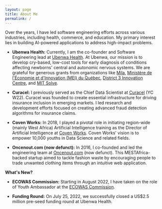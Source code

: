 ```yaml
---
layout: page
title: About Me
permalink: /
---
```


Over the years, I have led software engineering efforts across various industries, including health, commerce, and education. My primary interest lies in building AI-powered applications to address high-impact problems.

- **Ubenwa Health:** Currently, I am the co-founder and Software Engineering lead at [Ubenwa Health](https://www.ubenwa.com/). At Ubenwa, our mission is to develop cry-based, low-cost tools for early diagnosis of conditions affecting newborns' central and autonomic nervous systems. We are grateful for generous grants from organizations like [Mila](https://mila.quebec/en/), [Ministère de l'Économie et d'Innovation (MEI) du Québec](https://www.economie.gouv.qc.ca/), [District 3 Innovation Centre](https://www.district3.co/), and [MIT Solve](https://solve.mit.edu/).

- **Curacel:** I previously served as the Chief Data Scientist at [Curacel](https://curacel.co/) (YC W22). Curacel was founded to create essential infrastructure for driving insurance inclusion in emerging markets. I led research and development efforts focused on creating advanced fraud detection algorithms for insurance claims.

- **Coven Works:** In 2018, I played a pivotal role in initiating region-wide (mainly West Africa) Artificial Intelligence training as the Director of Artificial Intelligence at [Coven Works](https://www.covenworks.com/). Coven Works' vision is to empower 10,000 youths in Data Science and related fields.

- **Oncenout.com (now defunct):** In 2016, I co-founded and led the engineering team at [Oncenout.com](https://web.archive.org/web/20181130124832/http://www.oncenout.com/) (now defunct). This MESTAfrica-backed startup aimed to tackle fashion waste by encouraging people to trade unwanted clothing items through an intuitive web application.

**What's New?**
- **ECOWAS Commission:** Starting in August 2022, I have taken on the role of Youth Ambassador at the [ECOWAS Commission](https://www.ecowas.int/).

- **Funding Round:** On July 25, 2022, we successfully closed a US$2.5 million pre-seed funding round at Ubenwa Health.

